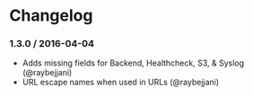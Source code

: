 # Changelog

### 1.3.0 / 2016-04-04
  * Adds missing fields for Backend, Healthcheck, S3, & Syslog (@raybejjani)
  * URL escape names when used in URLs (@raybejjani)
